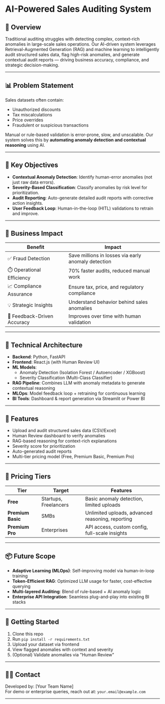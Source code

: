 # AI-Powered Sales Auditing System

## 🚀 Overview

Traditional auditing struggles with detecting complex, context-rich anomalies in large-scale sales operations. Our AI-driven system leverages Retrieval-Augmented Generation (RAG) and machine learning to intelligently audit structured sales data, flag high-risk anomalies, and generate contextual audit reports — driving business accuracy, compliance, and strategic decision-making.

---

## 📊 Problem Statement

Sales datasets often contain:
- Unauthorized discounts
- Tax miscalculations
- Price overrides
- Fraudulent or suspicious transactions

Manual or rule-based validation is error-prone, slow, and unscalable. Our system solves this by **automating anomaly detection and contextual reasoning** using AI.

---

## 🎯 Key Objectives

- **Contextual Anomaly Detection**: Identify human-error anomalies (not just raw data errors).
- **Severity-Based Classification**: Classify anomalies by risk level for prioritization.
- **Audit Reporting**: Auto-generate detailed audit reports with corrective action insights.
- **User Feedback Loop**: Human-in-the-loop (HITL) validations to retrain and improve.

---

## 💼 Business Impact

| Benefit | Impact |
|--------|--------|
| ✅ Fraud Detection | Save millions in losses via early anomaly detection |
| ⏱️ Operational Efficiency | 70% faster audits, reduced manual work |
| 📈 Compliance Assurance | Ensure tax, price, and regulatory compliance |
| 💡 Strategic Insights | Understand behavior behind sales anomalies |
| 🔄 Feedback-Driven Accuracy | Improves over time with human validation |

---

## 🧠 Technical Architecture

- **Backend**: Python, FastAPI
- **Frontend**: React.js (with Human Review UI)
- **ML Models**:
  - Anomaly Detection (Isolation Forest / Autoencoder / XGBoost)
  - Severity Classification (Multi-Class Classifier)
- **RAG Pipeline**: Combines LLM with anomaly metadata to generate contextual reasoning
- **MLOps**: Model feedback loop + retraining for continuous learning
- **BI Tools**: Dashboard & report generation via Streamlit or Power BI

---

## 🧪 Features

- Upload and audit structured sales data (CSV/Excel)
- Human Review dashboard to verify anomalies
- RAG-based reasoning for context-rich explanations
- Severity score for prioritization
- Auto-generated audit reports
- Multi-tier pricing model (Free, Premium Basic, Premium Pro)

---

## 💸 Pricing Tiers

| Tier | Target | Features |
|------|--------|----------|
| **Free** | Startups, Freelancers | Basic anomaly detection, limited uploads |
| **Premium Basic** | SMBs | Unlimited uploads, advanced reasoning, reporting |
| **Premium Pro** | Enterprises | API access, custom config, full-scale insights |

---

## 📦 Future Scope

- **Adaptive Learning (MLOps)**: Self-improving model via human-in-loop training
- **Token-Efficient RAG**: Optimized LLM usage for faster, cost-effective querying
- **Multi-layered Auditing**: Blend of rule-based + AI anomaly logic
- **Enterprise API Integration**: Seamless plug-and-play into existing BI stacks

---

## 📁 Getting Started

1. Clone this repo
2. Run `pip install -r requirements.txt`
3. Upload your dataset via frontend
4. View flagged anomalies with context and severity
5. (Optional) Validate anomalies via "Human Review"

---

## 🧑‍💼 Contact

Developed by: [Your Team Name]  
For demo or enterprise queries, reach out at: `your.email@example.com`

---

